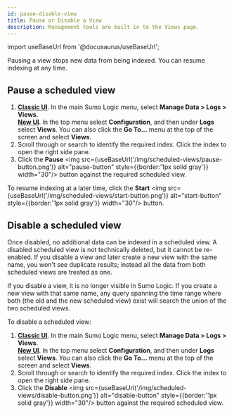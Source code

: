 ```yaml
---
id: pause-disable-view
title: Pause or Disable a View
description: Management tools are built in to the Views page.
---
```

import useBaseUrl from '@docusaurus/useBaseUrl';

Pausing a view stops new data from being indexed. You can resume indexing at any time.

## Pause a scheduled view

1. [**Classic UI**](/docs/get-started/sumo-logic-ui/). In the main Sumo Logic menu, select **Manage Data > Logs > Views**. <br/>[**New UI**](/docs/get-started/sumo-logic-ui-new/). In the top menu select **Configuration**, and then under **Logs** select **Views**. You can also click the **Go To...** menu at the top of the screen and select **Views**.
1. Scroll through or search to identify the required index. Click the index to open the right side pane.
1. Click the **Pause** <img src={useBaseUrl('/img/scheduled-views/pause-button.png')} alt="pause-button" style={{border:'1px solid gray'}} width="30"/> button against the required scheduled view.

To resume indexing at a later time, click the **Start** <img src={useBaseUrl('/img/scheduled-views/start-button.png')} alt="start-button" style={{border:'1px solid gray'}} width="30"/> button.

## Disable a scheduled view

Once disabled, no additional data can be indexed in a scheduled view. A disabled scheduled view is not technically deleted, but it cannot be re-enabled. If you disable a view and later create a new view with the same name, you won't see duplicate results; instead all the data from both scheduled views are treated as one.

If you disable a view, it is no longer visible in Sumo Logic. If you create a new view with that same name, any query spanning the time range where both (the old and the new scheduled view) exist will search the union of the two scheduled views.

To disable a scheduled view:

1. [**Classic UI**](/docs/get-started/sumo-logic-ui/). In the main Sumo Logic menu, select **Manage Data > Logs > Views**. <br/>[**New UI**](/docs/get-started/sumo-logic-ui-new/). In the top menu select **Configuration**, and then under **Logs** select **Views**. You can also click the **Go To...** menu at the top of the screen and select **Views**.
1. Scroll through or search to identify the required index. Click the index to open the right side pane.
1. Click the **Disable** <img src={useBaseUrl('/img/scheduled-views/disable-button.png')} alt="disable-button" style={{border:'1px solid gray'}} width="30"/> button against the required scheduled view.
